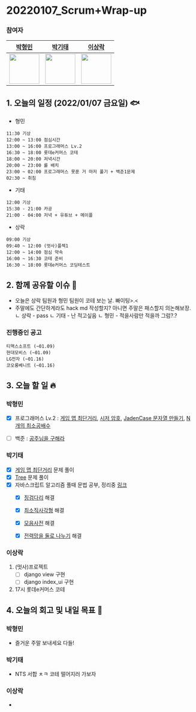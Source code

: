 # 20220107_Scrum+Wrap-up

### 참여자

| [박형민](https://github.com/npnppn)  | [박기태](https://github.com/idiot-kitto)   | [이상락](https://github.com/SangRakee)  |
| :------: | :------: | :------:
|<img src="https://github.com/npnppn.png" width="80"> | <img src="https://github.com/idiot-kitto.png" width="80">|<img src="https://github.com/SangRakee.png" width="80">

## 1. 오늘의 일정 (2022/01/07 금요일) 🐟

- 형민
```
11:30 기상
12:00 ~ 13:00 점심시간
13:00 ~ 16:00 프로그래머스 Lv.2
16:30 ~ 18:00 롯데e커머스 코테 
18:00 ~ 20:00 저녁시간
20:00 ~ 23:00 롤 배치
23:00 ~ 02:00 프로그래머스 못푼 거 마저 풀기 + 백준1문제
02:30 ~ 취침
```

- 기태
```
12:00 기상
15:30 - 21:00 카공
21:00 - 04:00 저녁 + 유튜브 + 메이플
```

- 상락
```
09:00 기상
09:40 ~ 12:00 (멋사)플젝1
12:00 ~ 14:00 점심 약속
16:00 ~ 16:30 코테 준비
16:30 ~ 18:00 롯데e커머스 코딩테스트

```

## 2. 함께 공유할 이슈 💌
- 오늘은 상락 팀원과 형민 팀원이 코테 보는 날. 빠이팅>.<
- 주말에도 간단하게라도 hack md 작성할지? 아니면 주말은 패스할지 의논해보장.
  ㄴ 상락 - pass
  ㄴ 기태 - 난 적고싶음
  ㄴ 형민 - 적을사람만 적을까 그럼?.?


### 진행중인 공고
```
티맥스소프트 (~01.09)
현대모비스 (~01.09)
LG전자 (~01.16)
코오롱베니트 (~01.16)
```



## 3. 오늘 할 일 🔥



### 박형민

- [x] 프로그래머스 Lv.2 : [게임 맵 최단거리](https://programmers.co.kr/learn/courses/30/lessons/1844), [시저 암호](https://programmers.co.kr/learn/courses/30/lessons/12926?language=java), [JadenCase 문자열 만들기](https://programmers.co.kr/learn/courses/30/lessons/12941), [N개의 최소공배수](https://programmers.co.kr/learn/courses/30/lessons/12953)
- [ ] 백준 : [공주님을 구해라](https://www.acmicpc.net/problem/17836)



### 박기태

- [x] [게임 맵 최단거리](https://programmers.co.kr/learn/courses/30/lessons/1844) 문제 풀이
- [x] [Tree](https://www.acmicpc.net/problem/13244) 문제 풀이
- [x] 자바스크립트 알고리즘 풀때 문법 공부, 정리중 [링크](https://github.com/idiot-kitto/algorithm/blob/master/templates/JS%EC%9A%A9_ps%EB%AC%B8%EB%B2%95_%EC%A0%95%EB%A6%AC.md)
  - [x] [징검다리](https://programmers.co.kr/learn/courses/30/lessons/43236?language=javascript) 해결
  - [x] [최소직사각형](https://programmers.co.kr/learn/courses/30/lessons/86491) 해결 
  - [x] [모음사전](https://programmers.co.kr/learn/courses/30/lessons/84512?language=javascript) 해결
  - [x] [전력망을 둘로 나누기](https://programmers.co.kr/learn/courses/30/lessons/86971?language=javascript) 해결



### 이상락

1. (멋사)프로젝트
    - [ ] django view 구현
    - [ ] django index_ui 구현
2. 17시 롯데e커머스 코테 


## 4. 오늘의 회고 및 내일 목표 🎈


    

### 박형민

- 즐거운 주말 보내세요 다들!

### 박기태

- NTS 서합 ㅊㅋ 코테 떨어지러 가보자


### 이상락
-
